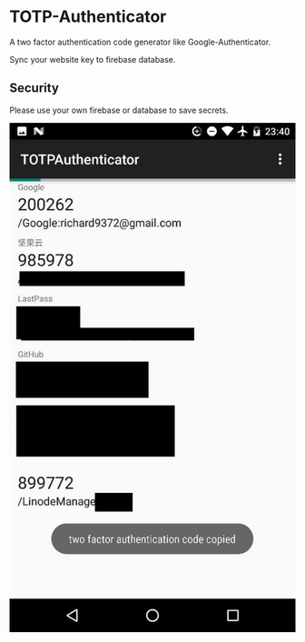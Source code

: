 # TOTP-Authenticator

A two factor authentication code generator like Google-Authenticator.

Sync your website key to firebase database.

## Security

Please use your own firebase or database to save secrets.

![img](art/img1.jpg)
